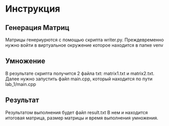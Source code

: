 # Инструкция
## Генерация Матриц
Матрицы генериурются с помощью скрипта writer.py. Преждевременно нужно войти в виртуальное окружение которое находится в папке venv

## Умножение
В результате скрипта получится 2 файла txt: matrix1.txt и matrix2.txt. Далее нужно запустить файл main.cpp, который находится по пути lab_1/main.cpp

## Результат
Результатом выполнения будет файл result.txt
В нем и находится итоговая матрица, размер матрицы и время выполнения умножения.